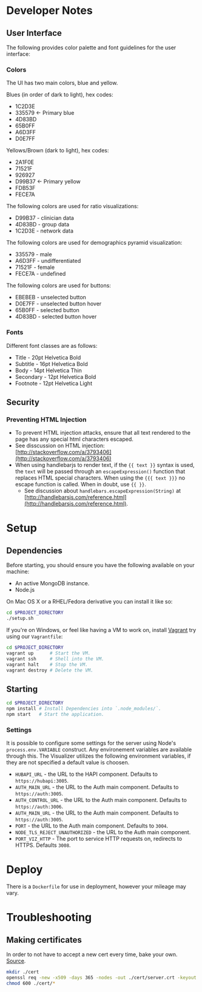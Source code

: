 # Developer Notes

## User Interface

The following provides color palette and font guidelines for the user interface: 
 
### Colors

The UI has two main colors, blue and yellow. 

Blues (in order of dark to light), hex codes:

* 1C2D3E
* 335579 <- Primary blue
* 4D83BD
* 65B0FF
* A6D3FF
* D0E7FF

Yellows/Brown (dark to light), hex codes:

* 2A1F0E
* 71521F
* 926927
* D99B37 <- Primary yellow
* FDB53F
* FECE7A

The following colors are used for ratio visualizations: 

* D99B37 - clinician data
* 4D83BD - group data
* 1C2D3E - network data

The following colors are used for demographics pyramid visualization:

* 335579 - male
* A6D3FF - undifferentiated
* 71521F - female
* FECE7A - undefined

The following colors are used for buttons: 

* EBEBEB - unselected button
* D0E7FF - unselected button hover
* 65B0FF - selected button
* 4D83BD - selected button hover

### Fonts

Different font classes are as follows: 

* Title - 20pt Helvetica Bold
* Subtitle - 16pt Helvetica Bold
* Body - 14pt Helvetica Thin
* Secondary - 12pt Helvetica Bold
* Footnote - 12pt Helvetica Light

## Security 

### Preventing HTML Injection

* To prevent HTML injection attacks, ensure that all text rendered to the page has any special html characters escaped. 
* See disscussion on HTML injection: [http://stackoverflow.com/a/3793406](http://stackoverflow.com/a/3793406)
* When using handlebarjs to render text, if the `{{ text }}` syntax is used, the `text` will be passed through an `escapeExpression()` function that replaces HTML special characters. When using the `{{{ text }}}` no escape function is called. When in doubt, use `{{ }}`. 
  * See discussion about `handlebars.escapeExpression(String)` at [http://handlebarsjs.com/reference.html](http://handlebarsjs.com/reference.html). 
  
# Setup

## Dependencies

Before starting, you should ensure you have the following available on your machine:

* An active MongoDB instance.
* Node.js

On Mac OS X or a RHEL/Fedora derivative you can install it like so:

```bash
cd $PROJECT_DIRECTORY
./setup.sh
```

If you're on Windows, or feel like having a VM to work on, install [Vagrant](https://www.vagrantup.com/) try using our `Vagrantfile`:

```bash
cd $PROJECT_DIRECTORY
vagrant up      # Start the VM.
vagrant ssh     # Shell into the VM.
vagrant halt    # Stop the VM.
vagrant destroy # Delete the VM.
```

## Starting

```bash
cd $PROJECT_DIRECTORY
npm install # Install Dependencies into `.node_modules/`.
npm start   # Start the application.
```

### Settings

It is possible to configure some settings for the server using Node's `process.env.VARIABLE` construct. Any environement variables are available through this. The Visualizer utilizes the following environment variables, if they are not specified a default value is choosen.

* `HUBAPI_URL` - the URL to the HAPI component. Defaults to `https://hubapi:3005`.
* `AUTH_MAIN_URL` - the URL to the Auth main component. Defaults to `https://auth:3005`.
* `AUTH_CONTROL_URL` - the URL to the Auth main component. Defaults to `https://auth:3006`.
* `AUTH_MAIN_URL` - the URL to the Auth main component. Defaults to `https://auth:3005`.
* `PORT` - the URL to the Auth main component. Defaults to `3004`.
* `NODE_TLS_REJECT_UNAUTHORIZED` - the URL to the Auth main component.
* `PORT_VIZ_HTTP` - The port to service HTTP requests on, redirects to HTTPS. Defaults `3008`.

# Deploy

There is a `Dockerfile` for use in deployment, however your mileage may vary.

# Troubleshooting

## Making certificates

In order to not have to accept a new cert every time, bake your own. [Source](https://library.linode.com/security/ssl-certificates/self-signed).

```bash
mkdir ./cert
openssl req -new -x509 -days 365 -nodes -out ./cert/server.crt -keyout ./cert/server.key
chmod 600 ./cert/*
```
